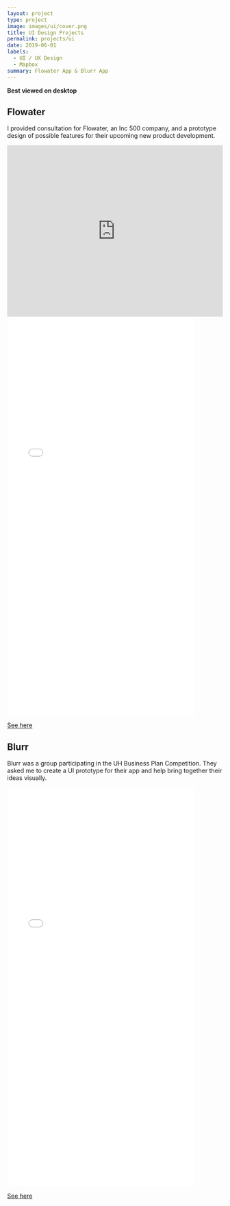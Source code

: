 ```yaml
---
layout: project
type: project
image: images/ui/cover.png
title: UI Design Projects
permalink: projects/ui
date: 2019-06-01
labels:
  - UI / UX Design
  - Mapbox
summary: Flowater App & Blurr App 
---
```


**Best viewed on desktop**

## Flowater

I provided consultation for Flowater, an Inc 500 company, and a prototype design of possible features for their upcoming new product development.

<iframe width="100%" height="400" src="https://www.youtube.com/embed/XUQ_NdL79a8" frameborder="0" allow="accelerometer; autoplay; encrypted-media; gyroscope; picture-in-picture" allowfullscreen></iframe>


<iframe width="438" height="930" src="../ui/flowater/index.html" frameborder="0" allowfullscreen></iframe>

<a href="../ui/flowater/index.html"> See here </a>



## Blurr

Blurr was a group participating in the UH Business Plan Competition. They asked me to create a UI prototype for their app and help bring together their ideas visually.

<iframe width="438" height="930" src="../ui/blurr/index.html" frameborder="0" allowfullscreen></iframe>

<a href="../ui/blurr/index.html"> See here </a>